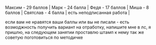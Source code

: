 Максим - 29 баллов |
Марк - 24 балла |
Федя - 17 баллов |
Миша - 8 баллов |
Святслав - 4 балла |
есть неподписанная работа |

если вам не нравятся ваши баллы или вы не писали - есть возмоджность получить вариант на отработку, напишите мне в лс, я пришлю, на следующем занятии проставлю штамп
к нему так же советую поготовиться по методичке
